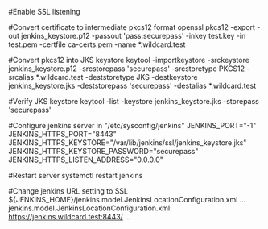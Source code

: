 
#Enable SSL listening

#Convert certificate to intermediate pkcs12 format
openssl pkcs12 -export -out jenkins_keystore.p12 -passout 'pass:securepass' -inkey test.key -in test.pem -certfile ca-certs.pem -name *.wildcard.test

#Convert pkcs12 into JKS keystore
keytool -importkeystore -srckeystore jenkins_keystore.p12 -srcstorepass 'securepass' -srcstoretype PKCS12 -srcalias *.wildcard.test -deststoretype JKS -destkeystore jenkins_keystore.jks -deststorepass 'securepass' -destalias *.wildcard.test

#Verify JKS keystore
keytool -list -keystore jenkins_keystore.jks -storepass 'securepass'

#Configure jenkins server in "/etc/sysconfig/jenkins"
JENKINS_PORT="-1"
JENKINS_HTTPS_PORT="8443"
JENKINS_HTTPS_KEYSTORE="/var/lib/jenkins/ssl/jenkins_keystore.jks"
JENKINS_HTTPS_KEYSTORE_PASSWORD="securepass"
JENKINS_HTTPS_LISTEN_ADDRESS="0.0.0.0"

#Restart server
systemctl restart jenkins

#Change jenkins URL setting to SSL
${JENKINS_HOME}/jenkins.model.JenkinsLocationConfiguration.xml
    ...
    jenkins.model.JenkinsLocationConfiguration.xml:  <jenkinsUrl>https://jenkins.wildcard.test:8443/</jenkinsUrl>
    ...